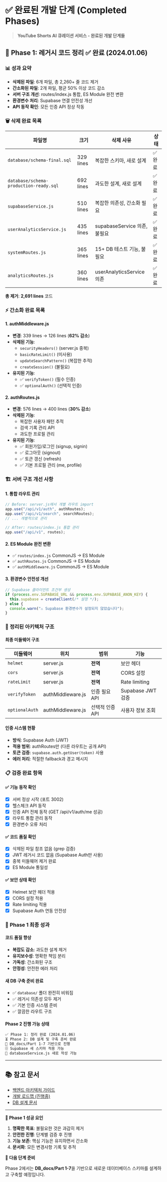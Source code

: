 # ✅ 완료된 개발 단계 (Completed Phases)

> **YouTube Shorts AI 큐레이션 서비스 - 완료된 개발 단계들**

## 🎉 Phase 1: 레거시 코드 정리 ✅ **완료** (2024.01.06)

### 📊 **성과 요약**

- **삭제된 파일**: 6개 파일, 총 2,260+ 줄 코드 제거
- **간소화된 파일**: 2개 파일, 평균 50% 이상 코드 감소
- **서버 구조 개선**: routes/index.js 통합, ES Module 완전 변환
- **환경변수 처리**: Supabase 연결 안전성 개선
- **API 동작 확인**: 모든 인증 API 정상 작동

### 🗑️ **삭제 완료 목록**

| 파일명                                 | 크기      | 삭제 사유                    | 상태    |
| -------------------------------------- | --------- | ---------------------------- | ------- |
| `database/schema-final.sql`            | 329 lines | 복잡한 스키마, 새로 설계     | ✅ 완료 |
| `database/schema-production-ready.sql` | 692 lines | 과도한 설계, 새로 설계       | ✅ 완료 |
| `supabaseService.js`                   | 510 lines | 복잡한 의존성, 간소화 필요   | ✅ 완료 |
| `userAnalyticsService.js`              | 435 lines | supabaseService 의존, 불필요 | ✅ 완료 |
| `systemRoutes.js`                      | 365 lines | 15+ DB 테스트 기능, 불필요   | ✅ 완료 |
| `analyticsRoutes.js`                   | 360 lines | userAnalyticsService 의존    | ✅ 완료 |

**총 제거**: **2,691 lines** 코드

### ⚡ **간소화 완료 목록**

#### **1. authMiddleware.js**

- **변경**: 339 lines → 126 lines (**62% 감소**)
- **삭제된 기능**:
  - `securityHeaders()` (server.js 중복)
  - `basicRateLimit()` (미사용)
  - `updateSearchPattern()` (복잡한 추적)
  - `createSession()` (불필요)
- **유지된 기능**:
  - ✅ `verifyToken()` (필수 인증)
  - ✅ `optionalAuth()` (선택적 인증)

#### **2. authRoutes.js**

- **변경**: 576 lines → 400 lines (**30% 감소**)
- **삭제된 기능**:
  - 복잡한 사용자 패턴 추적
  - 검색 기록 관리 API
  - 과도한 프로필 관리
- **유지된 기능**:
  - ✅ 회원가입/로그인 (signup, signin)
  - ✅ 로그아웃 (signout)
  - ✅ 토큰 갱신 (refresh)
  - ✅ 기본 프로필 관리 (me, profile)

### 🏗️ **서버 구조 개선 사항**

#### **1. 통합 라우트 관리**

```javascript
// Before: server.js에서 개별 라우트 import
app.use("/api/v1/auth", authRoutes);
app.use("/api/v1/search", searchRoutes);
// ... 개별적으로 관리

// After: routes/index.js 통합 관리
app.use("/api/v1", routes);
```

#### **2. ES Module 완전 변환**

- ✅ `routes/index.js` CommonJS → ES Module
- ✅ `authRoutes.js` CommonJS → ES Module
- ✅ `authMiddleware.js` CommonJS → ES Module

#### **3. 환경변수 안전성 개선**

```javascript
// Supabase 클라이언트 조건부 생성
if (process.env.SUPABASE_URL && process.env.SUPABASE_ANON_KEY) {
  this.supabase = createClient(/* 설정 */);
} else {
  console.warn("⚠️ Supabase 환경변수가 설정되지 않았습니다");
}
```

### 🧹 **정리된 아키텍처 구조**

#### **최종 미들웨어 구조**

| 미들웨어       | 위치              | 범위            | 기능              |
| -------------- | ----------------- | --------------- | ----------------- |
| `helmet`       | server.js         | **전역**        | 보안 헤더         |
| `cors`         | server.js         | **전역**        | CORS 설정         |
| `rateLimit`    | server.js         | **전역**        | Rate limiting     |
| `verifyToken`  | authMiddleware.js | 인증 필요 API   | Supabase JWT 검증 |
| `optionalAuth` | authMiddleware.js | 선택적 인증 API | 사용자 정보 조회  |

#### **인증 시스템 현황**

- **방식**: Supabase Auth (JWT)
- **적용 범위**: authRoutes만 (다른 라우트는 공개 API)
- **토큰 검증**: `supabase.auth.getUser(token)` 사용
- **에러 처리**: 적절한 fallback과 경고 메시지

### 📋 **검증 완료 항목**

#### **✅ 기능 동작 확인**

- [x] 서버 정상 시작 (포트 3002)
- [x] 헬스체크 API 동작
- [x] 인증 API 전체 동작 (GET /api/v1/auth/me 성공)
- [x] 라우트 통합 관리 동작
- [x] 환경변수 오류 처리

#### **✅ 코드 품질 확인**

- [x] 삭제된 파일 참조 없음 (grep 검증)
- [x] JWT 레거시 코드 없음 (Supabase Auth만 사용)
- [x] 중복 미들웨어 제거 완료
- [x] ES Module 통일성

#### **✅ 보안 상태 확인**

- [x] Helmet 보안 헤더 적용
- [x] CORS 설정 적용
- [x] Rate limiting 적용
- [x] Supabase Auth 연동 안전성

### 🎯 **Phase 1 최종 성과**

#### **코드 품질 향상**

- **복잡도 감소**: 과도한 설계 제거
- **유지보수성**: 명확한 책임 분리
- **가독성**: 간소화된 구조
- **안정성**: 안전한 에러 처리

#### **새 DB 구축 준비 완료**

- ✅ `database/` 폴더 완전히 비워짐
- ✅ 레거시 의존성 모두 제거
- ✅ 기본 인증 시스템 준비
- ✅ 깔끔한 라우트 구조

#### **Phase 2 진행 가능 상태**

```markdown
✅ Phase 1: 정리 완료 (2024.01.06)
⏳ Phase 2: DB 설계 및 구축 준비 완료
📝 DB_docs/Part 1-7 기반으로 진행
🗄️ Supabase 새 스키마 적용 가능
🔧 databaseService.js 새로 작성 가능
```

---

## 📚 참고 문서

- [백엔드 아키텍처 가이드](./BACKEND_ARCHITECTURE_GUIDE.md)
- [개발 로드맵 (진행중)](./DEVELOPMENT_ROADMAP.md)
- [DB 설계 문서](./DB_docs/)

---

**🎉 Phase 1 성공 요인**

1. **명확한 목표**: 불필요한 것은 과감히 제거
2. **안전한 진행**: 단계별 검증 후 진행
3. **기능 보존**: 핵심 기능은 유지하면서 간소화
4. **문서화**: 모든 변경사항 기록 및 추적

**🚀 다음 단계 준비**

Phase 2에서는 **DB_docs/Part 1-7**을 기반으로 새로운 데이터베이스 스키마를 설계하고 구축할 예정입니다.
